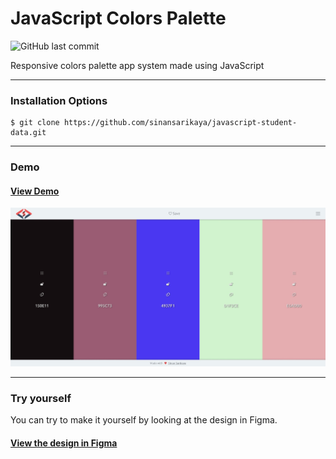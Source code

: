 # JavaScript Colors Palette

![GitHub last commit](https://img.shields.io/github/last-commit/sinansarikaya/javascript-student-data?style=flat-square)

Responsive colors palette app system made using JavaScript

<hr />

### Installation Options

```
$ git clone https://github.com/sinansarikaya/javascript-student-data.git
```

<hr />

### Demo

#### [View Demo](https://sinansarikaya.github.io/javascript-student-data/)

![JavaScript Student Data](./img/demo.jpeg)

<hr />

### Try yourself

You can try to make it yourself by looking at the design in Figma.

#### [View the design in Figma](https://www.figma.com/file/A02QpgK4dDfB43KVhTWYmD/student-data?node-id=1%3A24)
